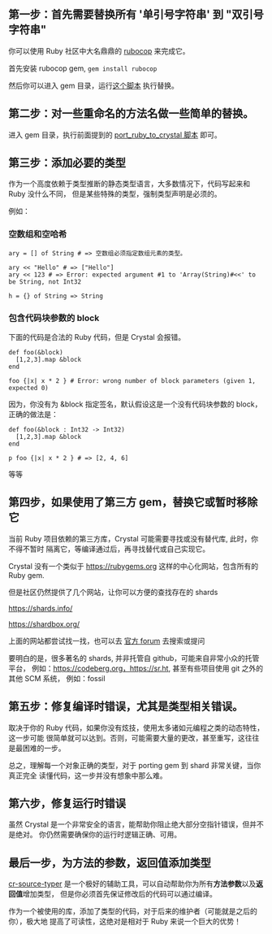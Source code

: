 ## 第一步：首先需要替换所有 '单引号字符串' 到 "双引号字符串"

你可以使用 Ruby 社区中大名鼎鼎的 [rubocop](https://github.com/rubocop/rubocop) 来完成它。

首先安装 rubocop gem, `gem install rubocop`

然后你可以进入 gem 目录，运行[这个脚本](https://github.com/crystal-china/port_ruby_to_crystal/blob/master/bin/rubocop_double_quotes) 执行替换。


## 第二步：对一些重命名的方法名做一些简单的替换。

进入 gem 目录，执行前面提到的 [port_ruby_to_crystal 脚本](https://github.com/crystal-china/port_ruby_to_crystal/blob/master/bin/port_ruby_to_crystal) 即可。

## 第三步：添加必要的类型

作为一个高度依赖于类型推断的静态类型语言，大多数情况下，代码写起来和 Ruby 没什么不同，
但是某些特殊的类型，强制类型声明是必须的。

例如：

### 空数组和空哈希

```crystal
ary = [] of String # => 空数组必须指定数组元素的类型。

ary << "Hello" # => ["Hello"]
ary << 123 # => Error: expected argument #1 to 'Array(String)#<<' to be String, not Int32

h = {} of String => String
```

### 包含代码块参数的 block

下面的代码是合法的 Ruby 代码，但是 Crystal 会报错。

```crystal
def foo(&block)
  [1,2,3].map &block
end

foo {|x| x * 2 } # Error: wrong number of block parameters (given 1, expected 0)
```

因为，你没有为 &block 指定签名，默认假设这是一个没有代码块参数的 block，正确的做法是：


```crystal
def foo(&block : Int32 -> Int32)
  [1,2,3].map &block
end

p foo {|x| x * 2 } # => [2, 4, 6]
```

等等

## 第四步，如果使用了第三方 gem，替换它或暂时移除它

当前 Ruby 项目依赖的第三方库，Crystal 可能需要寻找或没有替代库, 此时，你不得不暂时
隔离它，等编译通过后，再寻找替代或自己实现它。

Crystal 没有一个类似于 https://rubygems.org 这样的中心化网站，包含所有的 Ruby gem.

但是社区仍然提供了几个网站，让你可以方便的查找存在的 shards

https://shards.info/

https://shardbox.org/

上面的网站都尝试找一找，也可以去 [官方 forum](forum.crystal-lang.org) 去搜索或提问

要明白的是，很多著名的 shards, 并非托管自 github，可能来自非常小众的托管平台，
例如：https://codeberg.org，https://sr.ht, 甚至有些项目使用 git 之外的其他 SCM 系统，
例如：fossil


## 第五步：修复编译时错误，尤其是类型相关错误。

取决于你的 Ruby 代码，如果你没有炫技，使用太多诸如元编程之类的动态特性，这一步可能
很简单就可以达到。否则，可能需要大量的更改，甚至重写，这往往是最困难的一步。

总之，理解每一个对象正确的类型，对于 porting gem 到 shard 非常关键，当你真正完全 
读懂代码，这一步并没有想象中那么难。

## 第六步，修复运行时错误

虽然 Crystal 是一个非常安全的语言，能帮助你阻止绝大部分空指针错误，但并不是绝对。
你仍然需要确保你的运行时逻辑正确、可用。

## 最后一步，为方法的参数，返回值添加类型

[cr-source-typer](https://github.com/vici37/cr-source-typer) 是一个极好的辅助工具，可以自动帮助你为所有**方法参数**以及**返回值**增加类型，
但是你必须首先保证修改后的代码可以通过编译。

作为一个被使用的库，添加了类型的代码，对于后来的维护者（可能就是之后的你），极大地
提高了可读性，这绝对是相对于 Ruby 来说一个巨大的优势！


